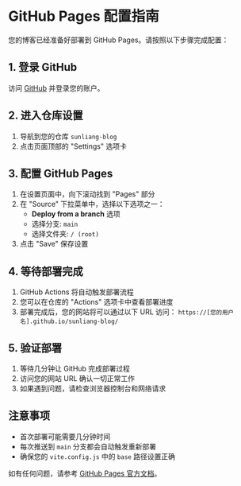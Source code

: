 # GitHub Pages 配置指南

您的博客已经准备好部署到 GitHub Pages。请按照以下步骤完成配置：

## 1. 登录 GitHub

访问 [GitHub](https://github.com) 并登录您的账户。

## 2. 进入仓库设置

1. 导航到您的仓库 `sunliang-blog`
2. 点击页面顶部的 "Settings" 选项卡

## 3. 配置 GitHub Pages

1. 在设置页面中，向下滚动找到 "Pages" 部分
2. 在 "Source" 下拉菜单中，选择以下选项之一：
   - **Deploy from a branch** 选项
   - 选择分支: `main`
   - 选择文件夹: `/ (root)`
3. 点击 "Save" 保存设置

## 4. 等待部署完成

1. GitHub Actions 将自动触发部署流程
2. 您可以在仓库的 "Actions" 选项卡中查看部署进度
3. 部署完成后，您的网站将可以通过以下 URL 访问：
   `https://[您的用户名].github.io/sunliang-blog/`

## 5. 验证部署

1. 等待几分钟让 GitHub 完成部署过程
2. 访问您的网站 URL 确认一切正常工作
3. 如果遇到问题，请检查浏览器控制台和网络请求

## 注意事项

- 首次部署可能需要几分钟时间
- 每次推送到 `main` 分支都会自动触发重新部署
- 确保您的 `vite.config.js` 中的 `base` 路径设置正确

如有任何问题，请参考 [GitHub Pages 官方文档](https://docs.github.com/en/pages)。